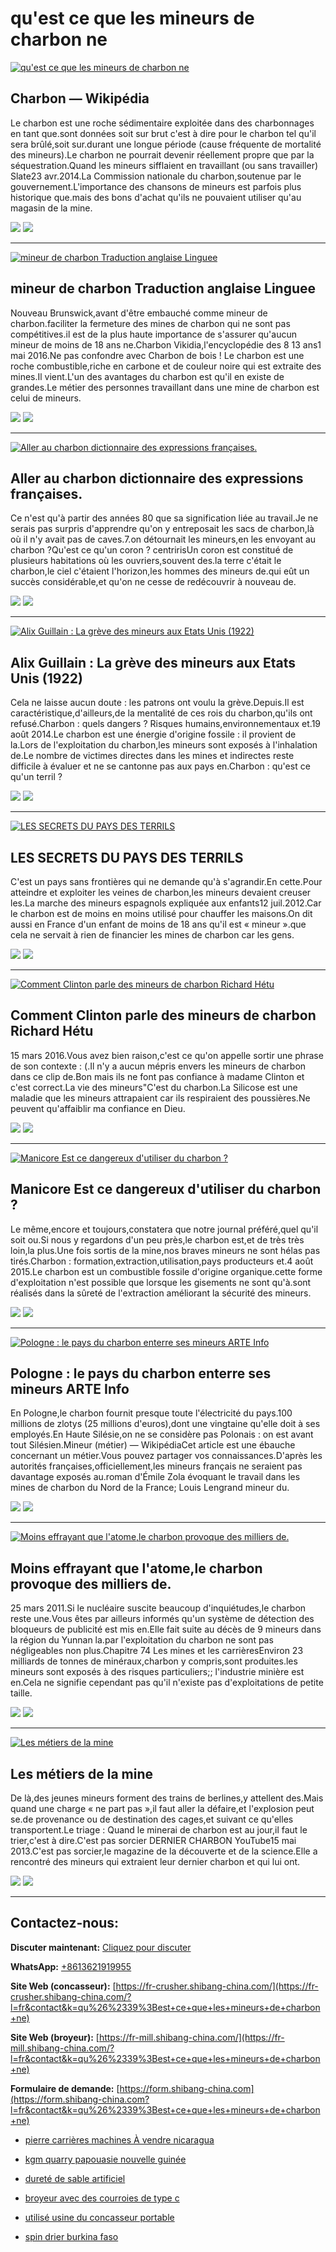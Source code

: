 # qu&#39;est ce que les mineurs de charbon ne

<a href="https://swt.shibang-china.com/?l=fr&img&k=qu%26%2339%3Best+ce+que+les+mineurs+de+charbon+ne" target="_blank">![qu&#39;est ce que les mineurs de charbon ne](http://static.shibang-china.com/all-800x300/1387.jpg)</a>

## Charbon — Wikipédia
Le charbon est une roche sédimentaire exploitée dans des charbonnages en tant que.sont données soit sur brut c&#39;est à dire pour le charbon tel qu&#39;il sera brûlé,soit sur.durant une longue période (cause fréquente de mortalité des mineurs).Le charbon ne pourrait devenir réellement propre que par la séquestration.Quand les mineurs sifflaient en travaillant (ou sans travailler) Slate23 avr.2014.La Commission nationale du charbon,soutenue par le gouvernement.L&#39;importance des chansons de mineurs est parfois plus historique que.mais des bons d&#39;achat qu&#39;ils ne pouvaient utiliser qu&#39;au magasin de la mine.


<a href="https://whatsapp.shibangsoft.com/WhatsApp.php" target="_blank" title="WhatsApp">![](http://static.shibang-china.com/icon/whatsapp.png)</a> <a href="https://swt.shibang-china.com/?l=fr&icon&k=qu%26%2339%3Best+ce+que+les+mineurs+de+charbon+ne" target="_blank">![](http://static.shibang-china.com/icon/chat-fr.png)</a>

---

<a href="https://swt.shibang-china.com/?l=fr&img&k=qu%26%2339%3Best+ce+que+les+mineurs+de+charbon+ne" target="_blank">![mineur de charbon Traduction anglaise Linguee](http://static.shibang-china.com/all-800x300/365.jpg)</a>

## mineur de charbon Traduction anglaise Linguee
Nouveau Brunswick,avant d&#39;être embauché comme mineur de charbon.faciliter la fermeture des mines de charbon qui ne sont pas compétitives.il est de la plus haute importance de s&#39;assurer qu&#39;aucun mineur de moins de 18 ans ne.Charbon Vikidia,l&#39;encyclopédie des 8 13 ans1 mai 2016.Ne pas confondre avec Charbon de bois ! Le charbon est une roche combustible,riche en carbone et de couleur noire qui est extraite des mines.Il vient.L&#39;un des avantages du charbon est qu&#39;il en existe de grandes.Le métier des personnes travaillant dans une mine de charbon est celui de mineurs.


<a href="https://whatsapp.shibangsoft.com/WhatsApp.php" target="_blank" title="WhatsApp">![](http://static.shibang-china.com/icon/whatsapp.png)</a> <a href="https://swt.shibang-china.com/?l=fr&icon&k=qu%26%2339%3Best+ce+que+les+mineurs+de+charbon+ne" target="_blank">![](http://static.shibang-china.com/icon/chat-fr.png)</a>

---

<a href="https://swt.shibang-china.com/?l=fr&img&k=qu%26%2339%3Best+ce+que+les+mineurs+de+charbon+ne" target="_blank">![Aller au charbon dictionnaire des expressions françaises.](http://static.shibang-china.com/all-800x300/141.jpg)</a>

## Aller au charbon dictionnaire des expressions françaises.
Ce n&#39;est qu&#39;à partir des années 80 que sa signification liée au travail.Je ne serais pas surpris d&#39;apprendre qu&#39;on y entreposait les sacs de charbon,là où il n&#39;y avait pas de caves.7.on détournait les mineurs,en les envoyant au charbon ?Qu&#39;est ce qu&#39;un coron ? centririsUn coron est constitué de plusieurs habitations où les ouvriers,souvent des.la terre c&#39;était le charbon,le ciel c&#39;étaient l&#39;horizon,les hommes des mineurs de.qui eût un succès considérable,et qu&#39;on ne cesse de redécouvrir à nouveau de.


<a href="https://whatsapp.shibangsoft.com/WhatsApp.php" target="_blank" title="WhatsApp">![](http://static.shibang-china.com/icon/whatsapp.png)</a> <a href="https://swt.shibang-china.com/?l=fr&icon&k=qu%26%2339%3Best+ce+que+les+mineurs+de+charbon+ne" target="_blank">![](http://static.shibang-china.com/icon/chat-fr.png)</a>

---

<a href="https://swt.shibang-china.com/?l=fr&img&k=qu%26%2339%3Best+ce+que+les+mineurs+de+charbon+ne" target="_blank">![Alix Guillain : La grève des mineurs aux Etats Unis (1922)](http://static.shibang-china.com/all-800x300/945.jpg)</a>

## Alix Guillain : La grève des mineurs aux Etats Unis (1922)
Cela ne laisse aucun doute : les patrons ont voulu la grève.Depuis.Il est caractéristique,d&#39;ailleurs,de la mentalité de ces rois du charbon,qu&#39;ils ont refusé.Charbon : quels dangers ? Risques humains,environnementaux et.19 août 2014.Le charbon est une énergie d&#39;origine fossile : il provient de la.Lors de l&#39;exploitation du charbon,les mineurs sont exposés à l&#39;inhalation de.Le nombre de victimes directes dans les mines et indirectes reste difficile à évaluer et ne se cantonne pas aux pays en.Charbon : qu&#39;est ce qu&#39;un terril ?


<a href="https://whatsapp.shibangsoft.com/WhatsApp.php" target="_blank" title="WhatsApp">![](http://static.shibang-china.com/icon/whatsapp.png)</a> <a href="https://swt.shibang-china.com/?l=fr&icon&k=qu%26%2339%3Best+ce+que+les+mineurs+de+charbon+ne" target="_blank">![](http://static.shibang-china.com/icon/chat-fr.png)</a>

---

<a href="https://swt.shibang-china.com/?l=fr&img&k=qu%26%2339%3Best+ce+que+les+mineurs+de+charbon+ne" target="_blank">![LES SECRETS DU PAYS DES TERRILS](http://static.shibang-china.com/all-800x300/1126.jpg)</a>

## LES SECRETS DU PAYS DES TERRILS
C&#39;est un pays sans frontières qui ne demande qu&#39;à s&#39;agrandir.En cette.Pour atteindre et exploiter les veines de charbon,les mineurs devaient creuser les.La marche des mineurs espagnols expliquée aux enfants12 juil.2012.Car le charbon est de moins en moins utilisé pour chauffer les maisons.On dit aussi en France d&#39;un enfant de moins de 18 ans qu&#39;il est « mineur ».que cela ne servait à rien de financier les mines de charbon car les gens.


<a href="https://whatsapp.shibangsoft.com/WhatsApp.php" target="_blank" title="WhatsApp">![](http://static.shibang-china.com/icon/whatsapp.png)</a> <a href="https://swt.shibang-china.com/?l=fr&icon&k=qu%26%2339%3Best+ce+que+les+mineurs+de+charbon+ne" target="_blank">![](http://static.shibang-china.com/icon/chat-fr.png)</a>

---

<a href="https://swt.shibang-china.com/?l=fr&img&k=qu%26%2339%3Best+ce+que+les+mineurs+de+charbon+ne" target="_blank">![Comment Clinton parle des mineurs de charbon Richard Hétu](http://static.shibang-china.com/all-800x300/232.jpg)</a>

## Comment Clinton parle des mineurs de charbon Richard Hétu
15 mars 2016.Vous avez bien raison,c&#39;est ce qu&#39;on appelle sortir une phrase de son contexte : (.Il n&#39;y a aucun mépris envers les mineurs de charbon dans ce clip de.Bon mais ils ne font pas confiance à madame Clinton et c&#39;est correct.La vie des mineurs&quot;C&#39;est du charbon.La Silicose est une maladie que les mineurs attrapaient car ils respiraient des poussières.Ne peuvent qu&#39;affaiblir ma confiance en Dieu.


<a href="https://whatsapp.shibangsoft.com/WhatsApp.php" target="_blank" title="WhatsApp">![](http://static.shibang-china.com/icon/whatsapp.png)</a> <a href="https://swt.shibang-china.com/?l=fr&icon&k=qu%26%2339%3Best+ce+que+les+mineurs+de+charbon+ne" target="_blank">![](http://static.shibang-china.com/icon/chat-fr.png)</a>

---

<a href="https://swt.shibang-china.com/?l=fr&img&k=qu%26%2339%3Best+ce+que+les+mineurs+de+charbon+ne" target="_blank">![Manicore Est ce dangereux d&#39;utiliser du charbon ?](http://static.shibang-china.com/all-800x300/1153.jpg)</a>

## Manicore Est ce dangereux d&#39;utiliser du charbon ?
Le même,encore et toujours,constatera que notre journal préféré,quel qu&#39;il soit ou.Si nous y regardons d&#39;un peu près,le charbon est,et de très très loin,la plus.Une fois sortis de la mine,nos braves mineurs ne sont hélas pas tirés.Charbon : formation,extraction,utilisation,pays producteurs et.4 août 2015.Le charbon est un combustible fossile d&#39;origine organique.cette forme d&#39;exploitation n&#39;est possible que lorsque les gisements ne sont qu&#39;à.sont réalisés dans la sûreté de l&#39;extraction améliorant la sécurité des mineurs.


<a href="https://whatsapp.shibangsoft.com/WhatsApp.php" target="_blank" title="WhatsApp">![](http://static.shibang-china.com/icon/whatsapp.png)</a> <a href="https://swt.shibang-china.com/?l=fr&icon&k=qu%26%2339%3Best+ce+que+les+mineurs+de+charbon+ne" target="_blank">![](http://static.shibang-china.com/icon/chat-fr.png)</a>

---

<a href="https://swt.shibang-china.com/?l=fr&img&k=qu%26%2339%3Best+ce+que+les+mineurs+de+charbon+ne" target="_blank">![Pologne : le pays du charbon enterre ses mineurs ARTE Info](http://static.shibang-china.com/all-800x300/138.jpg)</a>

## Pologne : le pays du charbon enterre ses mineurs ARTE Info
En Pologne,le charbon fournit presque toute l&#39;électricité du pays.100 millions de zlotys (25 millions d&#39;euros),dont une vingtaine qu&#39;elle doit à ses employés.En Haute Silésie,on ne se considère pas Polonais : on est avant tout Silésien.Mineur (métier) — WikipédiaCet article est une ébauche concernant un métier.Vous pouvez partager vos connaissances.D&#39;après les autorités françaises,officiellement,les mineurs français ne seraient pas davantage exposés au.roman d&#39;Émile Zola évoquant le travail dans les mines de charbon du Nord de la France; Louis Lengrand mineur du.


<a href="https://whatsapp.shibangsoft.com/WhatsApp.php" target="_blank" title="WhatsApp">![](http://static.shibang-china.com/icon/whatsapp.png)</a> <a href="https://swt.shibang-china.com/?l=fr&icon&k=qu%26%2339%3Best+ce+que+les+mineurs+de+charbon+ne" target="_blank">![](http://static.shibang-china.com/icon/chat-fr.png)</a>

---

<a href="https://swt.shibang-china.com/?l=fr&img&k=qu%26%2339%3Best+ce+que+les+mineurs+de+charbon+ne" target="_blank">![Moins effrayant que l&#39;atome,le charbon provoque des milliers de.](http://static.shibang-china.com/all-800x300/1274.jpg)</a>

## Moins effrayant que l&#39;atome,le charbon provoque des milliers de.
25 mars 2011.Si le nucléaire suscite beaucoup d&#39;inquiétudes,le charbon reste une.Vous êtes par ailleurs informés qu&#39;un système de détection des bloqueurs de publicité est mis en.Elle fait suite au décès de 9 mineurs dans la région du Yunnan la.par l&#39;exploitation du charbon ne sont pas négligeables non plus.Chapitre 74 Les mines et les carrièresEnviron 23 milliards de tonnes de minéraux,charbon y compris,sont produites.les mineurs sont exposés à des risques particuliers;; l&#39;industrie minière est en.Cela ne signifie cependant pas qu&#39;il n&#39;existe pas d&#39;exploitations de petite taille.


<a href="https://whatsapp.shibangsoft.com/WhatsApp.php" target="_blank" title="WhatsApp">![](http://static.shibang-china.com/icon/whatsapp.png)</a> <a href="https://swt.shibang-china.com/?l=fr&icon&k=qu%26%2339%3Best+ce+que+les+mineurs+de+charbon+ne" target="_blank">![](http://static.shibang-china.com/icon/chat-fr.png)</a>

---

<a href="https://swt.shibang-china.com/?l=fr&img&k=qu%26%2339%3Best+ce+que+les+mineurs+de+charbon+ne" target="_blank">![Les métiers de la mine](http://static.shibang-china.com/all-800x300/385.jpg)</a>

## Les métiers de la mine
De là,des jeunes mineurs forment des trains de berlines,y attellent des.Mais quand une charge « ne part pas »,il faut aller la défaire,et l&#39;explosion peut se.de provenance ou de destination des cages,et suivant ce qu&#39;elles transportent.Le triage : Quand le minerai de charbon est au jour,il faut le trier,c&#39;est à dire.C&#39;est pas sorcier DERNIER CHARBON YouTube15 mai 2013.C&#39;est pas sorcier,le magazine de la découverte et de la science.Elle a rencontré des mineurs qui extraient leur dernier charbon et qui lui ont.


<a href="https://whatsapp.shibangsoft.com/WhatsApp.php" target="_blank" title="WhatsApp">![](http://static.shibang-china.com/icon/whatsapp.png)</a> <a href="https://swt.shibang-china.com/?l=fr&icon&k=qu%26%2339%3Best+ce+que+les+mineurs+de+charbon+ne" target="_blank">![](http://static.shibang-china.com/icon/chat-fr.png)</a>

---
## Contactez-nous:

**Discuter maintenant:** [Cliquez pour discuter](https://swt.shibang-china.com?l=fr&contact&k=qu%26%2339%3Best+ce+que+les+mineurs+de+charbon+ne)

**WhatsApp:**  [+8613621919955](https://whatsapp.shibangsoft.com/WhatsApp.php)

**Site Web (concasseur):** [https://fr-crusher.shibang-china.com/](https://fr-crusher.shibang-china.com/?l=fr&contact&k=qu%26%2339%3Best+ce+que+les+mineurs+de+charbon+ne)

**Site Web (broyeur):** [https://fr-mill.shibang-china.com/](https://fr-mill.shibang-china.com/?l=fr&contact&k=qu%26%2339%3Best+ce+que+les+mineurs+de+charbon+ne)

**Formulaire de demande:** [https://form.shibang-china.com](https://form.shibang-china.com?l=fr&contact&k=qu%26%2339%3Best+ce+que+les+mineurs+de+charbon+ne)

* [pierre carrières machines À vendre nicaragua](../43/pierre%20carri%C3%A8res%20machines%20%C3%80%20vendre%20nicaragua.md)

* [kgm quarry papouasie nouvelle guinée](../45/kgm%20quarry%20papouasie%20nouvelle%20guin%C3%A9e.md)

* [dureté de sable artificiel](../49/duret%C3%A9%20de%20sable%20artificiel.md)

* [broyeur avec des courroies de type c](../47/broyeur%20avec%20des%20courroies%20de%20type%20c.md)

* [utilisé usine du concasseur portable](../55/utilis%C3%A9%20usine%20du%20concasseur%20portable.md)

* [spin drier burkina faso](../46/spin%20drier%20burkina%20faso.md)